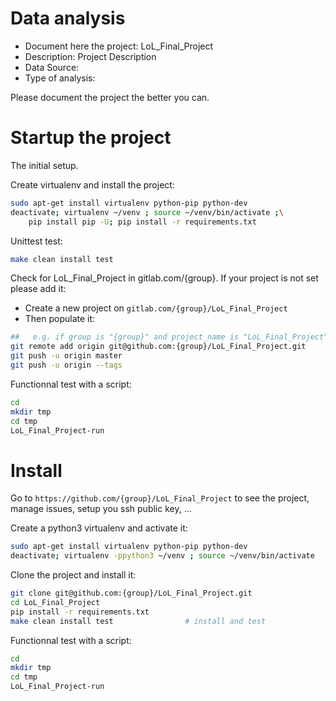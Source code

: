 # Data analysis
- Document here the project: LoL_Final_Project
- Description: Project Description
- Data Source:
- Type of analysis:

Please document the project the better you can.

# Startup the project

The initial setup.

Create virtualenv and install the project:
```bash
sudo apt-get install virtualenv python-pip python-dev
deactivate; virtualenv ~/venv ; source ~/venv/bin/activate ;\
    pip install pip -U; pip install -r requirements.txt
```

Unittest test:
```bash
make clean install test
```

Check for LoL_Final_Project in gitlab.com/{group}.
If your project is not set please add it:

- Create a new project on `gitlab.com/{group}/LoL_Final_Project`
- Then populate it:

```bash
##   e.g. if group is "{group}" and project_name is "LoL_Final_Project"
git remote add origin git@github.com:{group}/LoL_Final_Project.git
git push -u origin master
git push -u origin --tags
```

Functionnal test with a script:

```bash
cd
mkdir tmp
cd tmp
LoL_Final_Project-run
```

# Install

Go to `https://github.com/{group}/LoL_Final_Project` to see the project, manage issues,
setup you ssh public key, ...

Create a python3 virtualenv and activate it:

```bash
sudo apt-get install virtualenv python-pip python-dev
deactivate; virtualenv -ppython3 ~/venv ; source ~/venv/bin/activate
```

Clone the project and install it:

```bash
git clone git@github.com:{group}/LoL_Final_Project.git
cd LoL_Final_Project
pip install -r requirements.txt
make clean install test                # install and test
```
Functionnal test with a script:

```bash
cd
mkdir tmp
cd tmp
LoL_Final_Project-run
```
